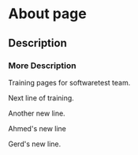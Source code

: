 # About page

## Description

### More Description

Training pages for softwaretest team.

Next line of training.

Another new line.

Ahmed's new line

Gerd's new line.
